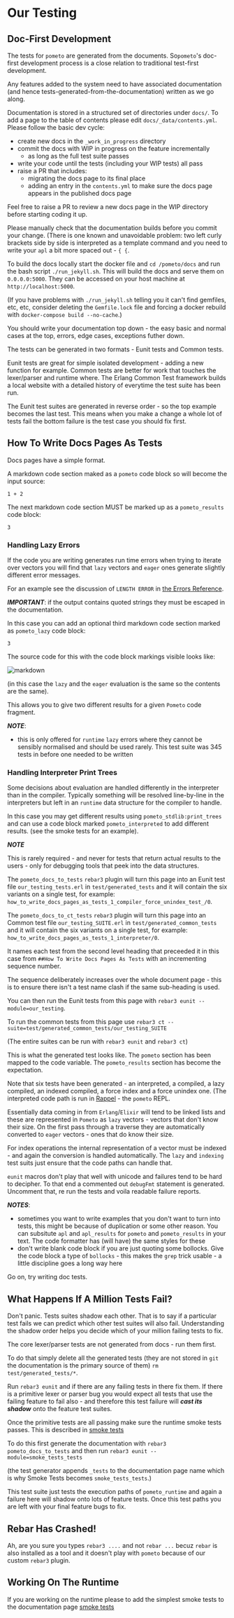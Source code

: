 # Our Testing

## Doc-First Development

The tests for `pometo` are generated from the documents. So`pometo`'s doc-first development process is a close relation to traditional test-first development.

Any features added to the system need to have associated documentation (and hence tests-generated-from-the-documentation) written as we go along.

Documentation is stored in a structured set of directories under `docs/`. To add a page to the table of contents please edit `docs/_data/contents.yml`. Please follow the basic dev cycle:

* create new docs in the `_work_in_progress` directory
* commit the docs with WIP in progress on the feature incrementally
   * as long as the full test suite passes
* write your code until the tests (including your WIP tests) all pass
* raise a PR that includes:
    * migrating the docs page to its final place
    * adding an entry in the `contents.yml` to make sure the docs page appears in the published docs page

Feel free to raise a PR to review a new docs page in the WIP directory before starting coding it up.

Please manually check that the documentation builds before you commit your change. (There is one known and unavoidable problem: two left curly brackets side by side is interpreted as a template command and you need to write your `apl` a bit more spaced out - `{ {`.

To build the docs locally start the docker file and `cd /pometo/docs` and run the bash script `./run_jekyll.sh`. This will build the docs and serve them on `0.0.0.0:5000`. They can be accessed on your host machine at `http://localhost:5000`.

(If you have problems with `./run_jekyll.sh` telling you it can't find gemfiles, etc, etc, consider deleting the `Gemfile.lock` file and forcing a docker rebuild with `docker-compose build --no-cache`.)

You should write your documentation top down - the easy basic and normal cases at the top, errors, edge cases, exceptions futher down.

The tests can be generated in two formats - Eunit tests and Common tests.

Eunit tests are great for simple isolated development - adding a new function for example. Common tests are better for work that touches the lexer/parser and runtime where. The Erlang Common Test framework builds a local website with a detailed history of everytime the test suite has been run.

The Eunit test suites are generated in reverse order - so the top example becomes the last test. This means when you make a change a whole lot of tests fail the bottom failure is the test case you should fix first.

## How To Write Docs Pages As Tests

Docs pages have a simple format.

A markdown code section maked as a `pometo` code block so will become the input source:

```pometo
1 + 2
```

The next markdown code section MUST be marked up as a `pometo_results` code block:

```pometo_results
3
```

### Handling Lazy Errors

If the code you are writing generates run time errors when trying to iterate over vectors you will find that `lazy` vectors and `eager` ones generate slightly different error messages.

For an example see the discussion of `LENGTH ERROR` in [the Errors Reference](../error_reference/errors.md).

***IMPORTANT***: if the output contains quoted strings they must be escaped in the documentation.

In this case you can add an optional third markdown code section marked as `pometo_lazy` code block:

```pometo_lazy
3
```

The source code for this with the code block markings visible looks like:

![markdown](../images/writing_pometo_documentation.png)

(in this case the `lazy` and the `eager` evaluation is the same so the contents are the same).

This allows you to give two different results for a given `Pometo` code fragment.

***NOTE***:

* this is only offered for `runtime` `lazy` errors where they cannot be sensibly normalised and should be used rarely. This test suite was 345 tests in before one needed to be written

### Handling Interpreter Print Trees

Some decisions about evaluation are handled differently in the interpreter than in the compiler. Typically something will be resolved line-by-line in the interpreters but left in an `runtime` data structure for the compiler to handle.

In this case you may get different results using `pometo_stdlib:print_trees` and can use a code block marked `pometo_interpreted` to add different results. (see the smoke tests for an example).

***NOTE***

This is rarely required - and never for tests that return actual results to the users - only for debugging tools that peek into the data structures.

The `pometo_docs_to_tests` `rebar3` plugin will turn this page into an Eunit test file `our_testing_tests.erl` in `test/generated_tests` and it will contain the six variants on a single test, for example: `how_to_write_docs_pages_as_tests_1_compiler_force_unindex_test_/0`.

The `pometo_docs_to_ct_tests` `rebar3` plugin will turn this page into an Common test file `our_testing_SUITE.erl` in `test/generated_common_tests` and it will contain the six variants on a single test, for example: `how_to_write_docs_pages_as_tests_1_interpreter/0`.

It names each test from the second level heading that preceeded it in this case from `##How To Write Docs Pages As Tests` with an incrementing sequence number.

The sequence deliberately increases over the whole document page - this is to ensure there isn't a test name clash if the same sub-heading is used.

You can then run the Eunit tests from this page with `rebar3 eunit --module=our_testing`.

To run the common tests from this page use `rebar3 ct --suite=test/generated_common_tests/our_testing_SUITE`

(The entire suites can be run with `rebar3 eunit` and `rebar3 ct`)

This is what the generated test looks like. The `pometo` section has been mapped to the code variable. The `pometo_results` section has become the expectation.

Note that six tests have been generated - an interpreted, a compiled, a lazy compiled, an indexed compiled, a force index and a force unindex one. (The interpreted code path is run in [Rappel](https://github.com/gordonguthrie/rappel/) - the `pometo` REPL.

Essentially data coming in from `Erlang`/`Elixir` will tend to be linked lists and these are represented in `Pometo` as `lazy` vectors - vectors that don't know their size. On the first pass through a traverse they are automatically converted to `eager` vectors - ones that do know their size.

For index operations the internal representation of a vector must be indexed - and again the conversion is handled automatically. The `lazy` and `indexing` test suits just ensure that the code paths can handle that.

`eunit` macros don't play that well with unicode and failures tend to be hard to decipher. To that end a commented out `debugFmt` statement is generated. Uncomment that, re run the tests and voila readable failure reports.

***NOTES***:

* sometimes you want to write examples that you don't want to turn into tests, this might be because of duplication or some other reason. You can subsitute `apl` and `apl_results` for `pometo` and `pometo_results` in your text. The code formatter has (will have) the same styles for these
* don't write blank code block if you are just quoting some bollocks. Give the code block a type of `bollocks` - this makes the `grep` trick usable - a little discipline goes a long way here

Go on, try writing doc tests.


## What Happens If A Million Tests Fail?

Don't panic. Tests suites shadow each other. That is to say if a particular test fails we can predict which other test suites will also fail. Understanding the shadow order helps you decide which of your million failing tests to fix.

The core lexer/parser tests are not generated from docs - run them first.

To do that simply delete all the generated tests (they are not stored in `git` the documentation is the primary source of them) `rm test/generated_tests/*`.

Run `rebar3 eunit` and if there are any failing tests in there fix them. If there is a primitive lexer or parser bug you would expect all tests that use the failing feature to fail also - and therefore this test failure will ***cast its shadow*** onto the feature test suites.

Once the primitive tests are all passing make sure the runtime smoke tests passes. This is described in [smoke tests](./smoke_tests.md)

To do this first generate the documentation with `rebar3 pometo_docs_to_tests` and then run `rebar3 eunit --module=smoke_tests_tests`

(the test generator appends `_tests` to the documentation page name which is why Smoke Tests becomes `smoke_tests_tests`.)

This test suite just tests the execution paths of `pometo_runtime` and again a failure here will shadow onto lots of feature tests. Once this test paths you are left with your final feature bugs to fix.

## Rebar Has Crashed!

Ah, are you sure you types `rebar3 ....` and not `rebar ...` becuz `rebar` is also installed as a tool and it doesn't play with `pometo` because of our custom `rebar3` plugin.

## Working On The Runtime

If you are working on the runtime please to add the simplest smoke tests to the documentation page [smoke tests](./smoke_tests.md)
